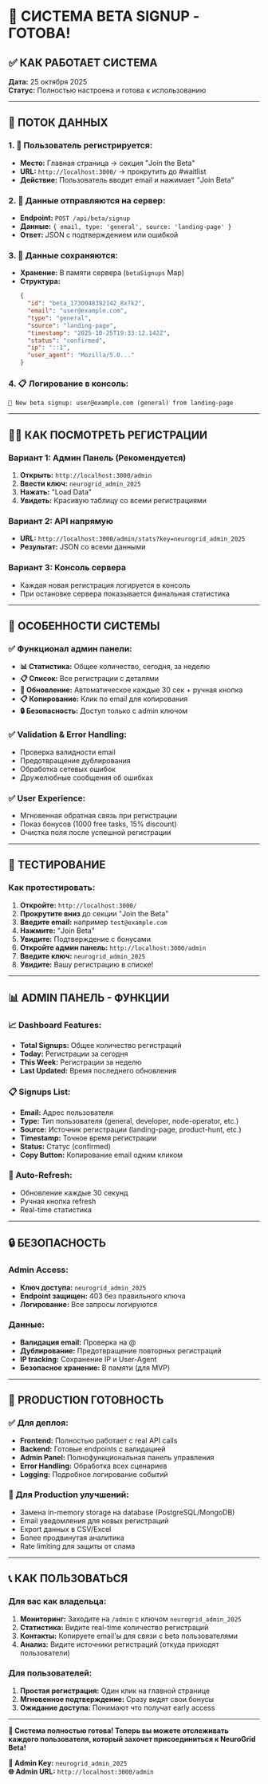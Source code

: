 # 📧 СИСТЕМА BETA SIGNUP - ГОТОВА!

## ✅ КАК РАБОТАЕТ СИСТЕМА

**Дата:** 25 октября 2025  
**Статус:** Полностью настроена и готова к использованию

---

## 🔄 ПОТОК ДАННЫХ

### 1. 📝 Пользователь регистрируется:
- **Место:** Главная страница → секция "Join the Beta"
- **URL:** `http://localhost:3000/` → прокрутить до #waitlist
- **Действие:** Пользователь вводит email и нажимает "Join Beta"

### 2. 🚀 Данные отправляются на сервер:
- **Endpoint:** `POST /api/beta/signup`
- **Данные:** `{ email, type: 'general', source: 'landing-page' }`
- **Ответ:** JSON с подтверждением или ошибкой

### 3. 💾 Данные сохраняются:
- **Хранение:** В памяти сервера (`betaSignups` Map)
- **Структура:** 
  ```json
  {
    "id": "beta_1730048392142_8x7k2",
    "email": "user@example.com", 
    "type": "general",
    "source": "landing-page",
    "timestamp": "2025-10-25T19:33:12.142Z",
    "status": "confirmed",
    "ip": "::1",
    "user_agent": "Mozilla/5.0..."
  }
  ```

### 4. 📋 Логирование в консоль:
```
🎉 New beta signup: user@example.com (general) from landing-page
```

---

## 👨‍💼 КАК ПОСМОТРЕТЬ РЕГИСТРАЦИИ

### Вариант 1: Админ Панель (Рекомендуется)
1. **Открыть:** `http://localhost:3000/admin`
2. **Ввести ключ:** `neurogrid_admin_2025` 
3. **Нажать:** "Load Data"
4. **Увидеть:** Красивую таблицу со всеми регистрациями

### Вариант 2: API напрямую  
- **URL:** `http://localhost:3000/admin/stats?key=neurogrid_admin_2025`
- **Результат:** JSON со всеми данными

### Вариант 3: Консоль сервера
- Каждая новая регистрация логируется в консоль
- При остановке сервера показывается финальная статистика

---

## 🎯 ОСОБЕННОСТИ СИСТЕМЫ

### ✅ Функционал админ панели:
- **📊 Статистика:** Общее количество, сегодня, за неделю  
- **📋 Список:** Все регистрации с деталями
- **🔄 Обновление:** Автоматическое каждые 30 сек + ручная кнопка
- **📋 Копирование:** Клик по email для копирования
- **🔒 Безопасность:** Доступ только с admin ключом

### ✅ Validation & Error Handling:
- Проверка валидности email
- Предотвращение дублирования  
- Обработка сетевых ошибок
- Дружелюбные сообщения об ошибках

### ✅ User Experience:
- Мгновенная обратная связь при регистрации
- Показ бонусов (1000 free tasks, 15% discount)
- Очистка поля после успешной регистрации

---

## 🧪 ТЕСТИРОВАНИЕ

### Как протестировать:
1. **Откройте:** `http://localhost:3000/`
2. **Прокрутите вниз** до секции "Join the Beta" 
3. **Введите email:** например `test@example.com`
4. **Нажмите:** "Join Beta"
5. **Увидите:** Подтверждение с бонусами
6. **Откройте админ панель:** `http://localhost:3000/admin`
7. **Введите ключ:** `neurogrid_admin_2025`
8. **Увидите:** Вашу регистрацию в списке!

---

## 📊 ADMIN ПАНЕЛЬ - ФУНКЦИИ

### 📈 Dashboard Features:
- **Total Signups:** Общее количество регистраций
- **Today:** Регистрации за сегодня  
- **This Week:** Регистрации за неделю
- **Last Updated:** Время последнего обновления

### 📋 Signups List:
- **Email:** Адрес пользователя
- **Type:** Тип пользователя (general, developer, node-operator, etc.)
- **Source:** Источник регистрации (landing-page, product-hunt, etc.)
- **Timestamp:** Точное время регистрации
- **Status:** Статус (confirmed)
- **Copy Button:** Копирование email одним кликом

### 🔄 Auto-Refresh:
- Обновление каждые 30 секунд
- Ручная кнопка refresh
- Real-time статистика

---

## 🔒 БЕЗОПАСНОСТЬ

### Admin Access:
- **Ключ доступа:** `neurogrid_admin_2025`
- **Endpoint защищен:** 403 без правильного ключа
- **Логирование:** Все запросы логируются

### Данные:
- **Валидация email:** Проверка на @
- **Дублирование:** Предотвращение повторных регистраций
- **IP tracking:** Сохранение IP и User-Agent
- **Безопасное хранение:** В памяти (для MVP)

---

## 🚀 PRODUCTION ГОТОВНОСТЬ

### ✅ Для деплоя:
- **Frontend:** Полностью работает с real API calls
- **Backend:** Готовые endpoints с валидацией  
- **Admin Panel:** Полнофункциональная панель управления
- **Error Handling:** Обработка всех сценариев
- **Logging:** Подробное логирование событий

### 🔄 Для Production улучшений:
- Замена in-memory storage на database (PostgreSQL/MongoDB)
- Email уведомления для новых регистраций
- Export данных в CSV/Excel
- Более продвинутая аналитика
- Rate limiting для защиты от спама

---

## 📞 КАК ПОЛЬЗОВАТЬСЯ

### Для вас как владельца:
1. **Мониторинг:** Заходите на `/admin` с ключом `neurogrid_admin_2025`
2. **Статистика:** Видите real-time количество регистраций
3. **Контакты:** Копируете email'ы для связи с beta пользователями
4. **Анализ:** Видите источники регистраций (откуда приходят пользователи)

### Для пользователей:
1. **Простая регистрация:** Один клик на главной странице
2. **Мгновенное подтверждение:** Сразу видят свои бонусы  
3. **Ожидание доступа:** Понимают что получат early access

---

**🎊 Система полностью готова! Теперь вы можете отслеживать каждого пользователя, который захочет присоединиться к NeuroGrid Beta!**

**🔑 Admin Key:** `neurogrid_admin_2025`  
**🌐 Admin URL:** `http://localhost:3000/admin`
